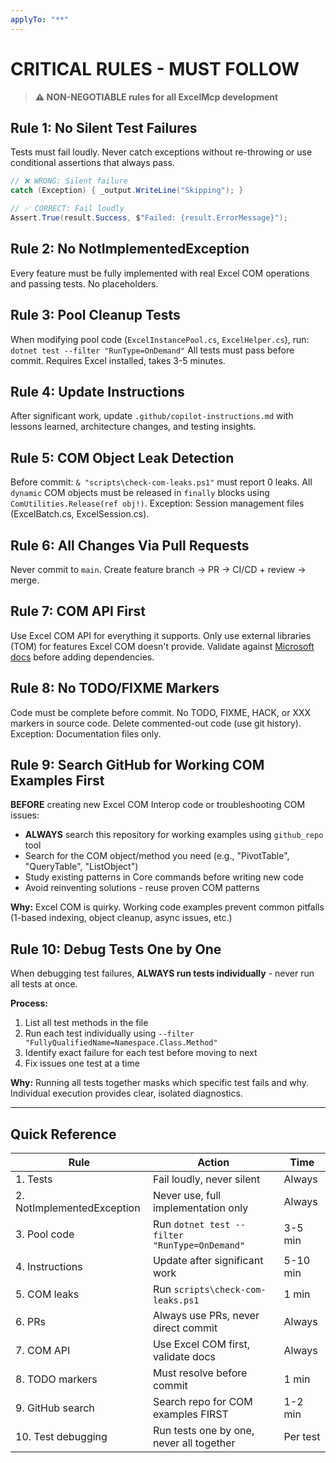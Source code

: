 ```yaml
---
applyTo: "**"
---
```


# CRITICAL RULES - MUST FOLLOW

> **⚠️ NON-NEGOTIABLE rules for all ExcelMcp development**

## Rule 1: No Silent Test Failures

Tests must fail loudly. Never catch exceptions without re-throwing or use conditional assertions that always pass.

```csharp
// ❌ WRONG: Silent failure
catch (Exception) { _output.WriteLine("Skipping"); }

// ✅ CORRECT: Fail loudly
Assert.True(result.Success, $"Failed: {result.ErrorMessage}");
```



## Rule 2: No NotImplementedException

Every feature must be fully implemented with real Excel COM operations and passing tests. No placeholders.



## Rule 3: Pool Cleanup Tests

When modifying pool code (`ExcelInstancePool.cs`, `ExcelHelper.cs`), run: `dotnet test --filter "RunType=OnDemand"`
All tests must pass before commit. Requires Excel installed, takes 3-5 minutes.



## Rule 4: Update Instructions

After significant work, update `.github/copilot-instructions.md` with lessons learned, architecture changes, and testing insights.



## Rule 5: COM Object Leak Detection

Before commit: `& "scripts\check-com-leaks.ps1"` must report 0 leaks.
All `dynamic` COM objects must be released in `finally` blocks using `ComUtilities.Release(ref obj!)`.
Exception: Session management files (ExcelBatch.cs, ExcelSession.cs).



## Rule 6: All Changes Via Pull Requests

Never commit to `main`. Create feature branch → PR → CI/CD + review → merge.



## Rule 7: COM API First

Use Excel COM API for everything it supports. Only use external libraries (TOM) for features Excel COM doesn't provide.
Validate against [Microsoft docs](https://learn.microsoft.com/office/vba/api/overview/excel) before adding dependencies.



## Rule 8: No TODO/FIXME Markers

Code must be complete before commit. No TODO, FIXME, HACK, or XXX markers in source code.
Delete commented-out code (use git history). Exception: Documentation files only.



## Rule 9: Search GitHub for Working COM Examples First

**BEFORE** creating new Excel COM Interop code or troubleshooting COM issues:
- **ALWAYS** search this repository for working examples using `github_repo` tool
- Search for the COM object/method you need (e.g., "PivotTable", "QueryTable", "ListObject")
- Study existing patterns in Core commands before writing new code
- Avoid reinventing solutions - reuse proven COM patterns

**Why:** Excel COM is quirky. Working code examples prevent common pitfalls (1-based indexing, object cleanup, async issues, etc.)



## Rule 10: Debug Tests One by One

When debugging test failures, **ALWAYS run tests individually** - never run all tests at once.

**Process:**
1. List all test methods in the file
2. Run each test individually using `--filter "FullyQualifiedName=Namespace.Class.Method"`
3. Identify exact failure for each test before moving to next
4. Fix issues one test at a time

**Why:** Running all tests together masks which specific test fails and why. Individual execution provides clear, isolated diagnostics.

---

## Quick Reference

| Rule | Action | Time |
|------|--------|------|
| 1. Tests | Fail loudly, never silent | Always |
| 2. NotImplementedException | Never use, full implementation only | Always |
| 3. Pool code | Run `dotnet test --filter "RunType=OnDemand"` | 3-5 min |
| 4. Instructions | Update after significant work | 5-10 min |
| 5. COM leaks | Run `scripts\check-com-leaks.ps1` | 1 min |
| 6. PRs | Always use PRs, never direct commit | Always |
| 7. COM API | Use Excel COM first, validate docs | Always |
| 8. TODO markers | Must resolve before commit | 1 min |
| 9. GitHub search | Search repo for COM examples FIRST | 1-2 min |
| 10. Test debugging | Run tests one by one, never all together | Per test |
